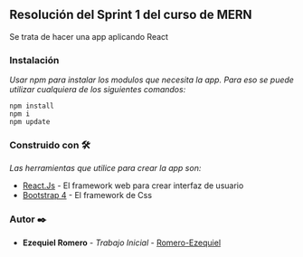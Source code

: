 ## Resolución del Sprint 1 del curso de MERN

Se trata de hacer una app aplicando React 

### Instalación
_Usar npm para instalar los modulos que necesita la app. Para eso se puede utilizar cualquiera de los siguientes comandos:_

```
npm install 
npm i 
npm update
```

### Construido con 🛠️
_Las herramientas que utilice para crear la app son:_

* [React.Js](https://es.reactjs.org/) - El framework web para crear interfaz de usuario
* [Bootstrap 4](https://getbootstrap.com/) - El framework de Css

### Autor ✒️

* **Ezequiel Romero** - *Trabajo Inicial* - [Romero-Ezequiel](https://github.com/Romero-Ezequiel)

